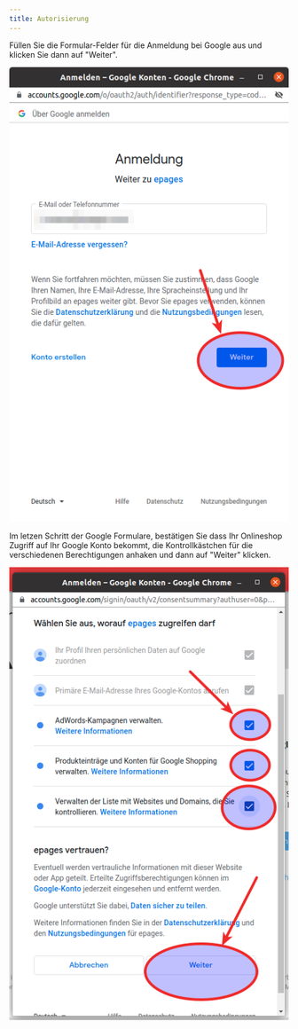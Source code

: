 ```yaml
---
title: Autorisierung
---
```


Füllen Sie die Formular-Felder für die Anmeldung bei Google aus und klicken Sie dann auf "Weiter".

![Anmeldung](img/anmeldung.png)

Im letzen Schritt der Google Formulare, bestätigen Sie dass Ihr Onlineshop Zugriff auf Ihr Google Konto bekommt, die Kontrollkästchen für die verschiedenen Berechtigungen anhaken und dann auf "Weiter" klicken.

![API Berechtigungen](img/api-berechtigungen.png)
